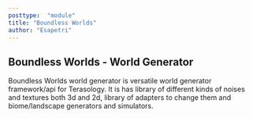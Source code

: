 ```yaml
---
posttype:  "module"  
title: "Boundless Worlds"
author: "Esapetri"
---
```

## Boundless Worlds - World Generator
Boundless Worlds world generator is versatile world generator framework/api for Terasology. It is has library of different kinds of noises and textures both 3d and 2d, library of adapters to change them and biome/landscape generators and simulators. 